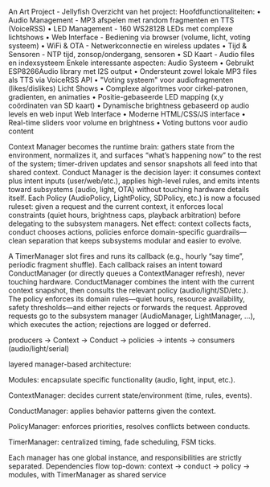 An Art Project - Jellyfish
Overzicht van het project:
Hoofdfunctionaliteiten:
•	Audio Management - MP3 afspelen met random fragmenten en TTS (VoiceRSS)
•	LED Management - 160 WS2812B LEDs met complexe lichtshows
•	Web Interface - Bediening via browser (volume, licht, voting systeem)
•	WiFi & OTA - Netwerkconnectie en wireless updates
•	Tijd & Sensoren - NTP tijd, zonsop/ondergang, sensoren
•	SD Kaart - Audio files en indexsysteem
Enkele interessante aspecten:
Audio Systeem
•	Gebruikt ESP8266Audio library met I2S output
•	Ondersteunt zowel lokale MP3 files als TTS via VoiceRSS API
•	"Voting systeem" voor audiofragmenten (likes/dislikes)
Licht Shows
•	Complexe algoritmes voor cirkel-patronen, gradienten, en animaties
•	Positie-gebaseerde LED mapping (x,y coördinaten van SD kaart)
•	Dynamische brightness gebaseerd op audio levels en web input
Web Interface
•	Moderne HTML/CSS/JS interface
•	Real-time sliders voor volume en brightness
•	Voting buttons voor audio content

Context Manager becomes the runtime brain: gathers state from the environment, normalizes it, and surfaces “what’s happening now” to the rest of the system; timer-driven updates and sensor snapshots all feed into that shared context.
Conduct Manager is the decision layer: it consumes context plus intent inputs (user/web/etc.), applies high-level rules, and emits intents toward subsystems (audio, light, OTA) without touching hardware details itself.
Each Policy (AudioPolicy, LightPolicy, SDPolicy, etc.) is now a focused ruleset: given a request and the current context, it enforces local constraints (quiet hours, brightness caps, playback arbitration) before delegating to the subsystem managers.
Net effect: context collects facts, conduct chooses actions, policies enforce domain-specific guardrails—clean separation that keeps subsystems modular and easier to evolve.

A TimerManager slot fires and runs its callback (e.g., hourly “say time”, periodic fragment shuffle).
Each callback raises an intent toward ConductManager (or directly queues a ContextManager refresh), never touching hardware.
ConductManager combines the intent with the current context snapshot, then consults the relevant policy (audio/light/SD/etc.).
The policy enforces its domain rules—quiet hours, resource availability, safety thresholds—and either rejects or forwards the request.
Approved requests go to the subsystem manager (AudioManager, LightManager, …), which executes the action; rejections are logged or deferred.

 producers → Context → Conduct → policies → intents → consumers (audio/light/serial)

 layered manager-based architecture:

Modules: encapsulate specific functionality (audio, light, input, etc.).

ContextManager: decides current state/environment (time, rules, events).

ConductManager: applies behavior patterns given the context.

PolicyManager: enforces priorities, resolves conflicts between conducts.

TimerManager: centralized timing, fade scheduling, FSM ticks.

Each manager has one global instance, and responsibilities are strictly separated. Dependencies flow top-down: context → conduct → policy → modules, with TimerManager as shared service